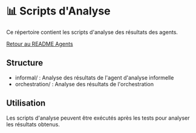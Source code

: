 # 📊 Scripts d'Analyse

Ce répertoire contient les scripts d'analyse des résultats des agents.

[Retour au README Agents](../README.md)

## Structure

- informal/ : Analyse des résultats de l'agent d'analyse informelle
- orchestration/ : Analyse des résultats de l'orchestration

## Utilisation

Les scripts d'analyse peuvent être exécutés après les tests pour analyser les résultats obtenus.
